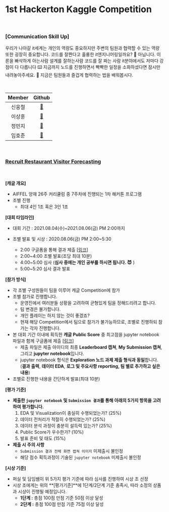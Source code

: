 # 1st Hackerton Kaggle Competition

<br>

### [Communication Skill Up]
>
우리가 나아갈 it세계는 개인의 역량도 중요하지만 주변의 팀원과 협력할 수 있는 역량 또한 굉장히 중요합니다. 
코드를 잘짠다고 훌륭한 it엔지니어링일까요?  🚫
아닙니다. 이론을 빠삭하게 아는사람 설계를 잘하는사람 코드를 잘 짜는 사람 it분야에서도 저마다 강점이 다 다릅니다 ⌨️
지금까지 노드를 진행하면서 빡빡한 일정을 소화하셨다면 잠시만 내려놓아주세요. 🥌 지금은 팀원들과 즐겁게 협력하는 법을 배워봅시다.


<br>

| Member | Github |
|:-----:|:-----:|
|신웅철|[🔗](https://github.com/woongcheol)|
|이상훈|[🔗](https://github.com/ithingv)|
|정민지|[🔗](https://github.com/minji2744)|
|임호준|[🔗](https://github.com/limhjsky87)|

<br>

### [Recruit Restaurant Visitor Forecasting](https://www.kaggle.com/c/recruit-restaurant-visitor-forecasting)


<br>

**[캐글 개요]**

- AIFFEL 양재 26주 커리큘럼 중 7주차에 진행되는 1차 해커톤 프로그램
- 조별 진행
    - 최대 4인 1조 혹은 3인 1조



**[대회 타임라인]**

- 대회 기간 : 2021.08.04(수)~2021.08.06(금) PM 2:00까지

- 조별 발표 및 시상 : 2020.08.06(금) PM 2:00~5:30
    - 2:00 구글폼을 통해 결과 제출 [[링크](https://forms.gle/ffao5Qzve8iN8n8G9)]
    - 2:00~4:00 조별 발표(조당 최대 10분)
    - 4:00~5:00 심사 (**심사 중에는 개인 공부를 하시면 됩니다. 😈** )
    - 5:00~5:20 심사 결과 발표

**[참가 방식]**

- 각 조별 구성원들이 팀을 이루어 캐글 Competition에 참가
- 조별 참가로 진행합니다.
    - 운영진에서 여러분들 상황을 고려하여 균형있게 팀을 정해드리려고 합니다.
    - 팀 변경은 불가합니다.
    - 개인 플레이는 하지 않는 것이 좋겠죠?
    - 현재 해당 Competition에서 팀으로 참가가 불가능하므로, 조별로 진행하되 참가는 각자 진행합니다.
- 본 대회 기간 이내에 획득한 **캐글 Public Score** 중 최고점을 jupyter notebook 파일과 함께 구글폼에 제출 [[링크](https://forms.gle/ffao5Qzve8iN8n8G9)]
    - 제출 파일은 제출 아이디의 최종 **Leaderboard 캡쳐**, **My Submission 캡쳐**, 그리고 **jupyter notebook**입니다.
    - jupyter notebook 형식은 **Exploration 노드 과제 제출 형식과 동일**합니다. (**결과 출력**, **데이터 EDA**, **로그 및 주요사항 reporting, 팀 별로 추가하고 싶은 내용**)
- 조별로 진행한 내용을 간단하게 발표(최대 10분)

**[평가 기준]**

- **제출한 `jupyter notebook` 및 `Submission 결과`를 통해 아래의 5가지 항목을 고려하여 평가합니다.**
    1. EDA 및 Visualization이 충실히 수행되었는가? (25%)
    2. 데이터 전처리가 적절히 수행되었는가? (25%)
    3. 데이터 분석 과정이 충분히 설득력 있는가? (25%)
    4. Public Score가 우수한가? (10%)
    5. 발표 준비 및 태도 (15%)
- **제출 시 주의 사항**
    - `Submission 결과 전체 화면 캡쳐 이미지` 미제출시 불인정
    - 해당 점수 획득과정이 기술된 `jupyter notebook`  미제출시 불인정

**[시상 기준]**

- 퍼실 및 담임쌤이 위 5가지 평가 기준에 따라 심사를 진행하여 시상 조 선정
- 시상 조에게는 위의 **[평가기준]**에 1단계/2단계 기준 충족시, 따라 소정의 상품과 시상이 진행될 예정입니다.
    - **1단계 :** 총점 100점 만점 기준 50점 이상 달성
    - **2단계 :** 총점 100점 만점 기준 75점 이상 달성
